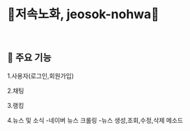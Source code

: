 # 💪저속노화, jeosok-nohwa💪


<br>

## 📌 주요 기능

1.사용자(로그인,회원가입)

2.채팅

3.랭킹

4.뉴스 및 소식
-네이버 뉴스 크롤링
-뉴스 생성,조회,수정,삭제 메소드 

<br><br>

